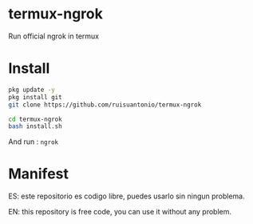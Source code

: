 # termux-ngrok
Run official ngrok in termux 

# Install
```bash
pkg update -y
pkg install git
git clone https://github.com/ruisuantonio/termux-ngrok

cd termux-ngrok
bash install.sh
```

And run : `ngrok`

# Manifest

ES: este repositorio es codigo libre, puedes usarlo sin ningun problema.

EN: this repository is free code, you can use it without any problem.

